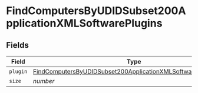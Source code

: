 # FindComputersByUDIDSubset200ApplicationXMLSoftwarePlugins


## Fields

| Field                                                                                                                                                         | Type                                                                                                                                                          | Required                                                                                                                                                      | Description                                                                                                                                                   | Example                                                                                                                                                       |
| ------------------------------------------------------------------------------------------------------------------------------------------------------------- | ------------------------------------------------------------------------------------------------------------------------------------------------------------- | ------------------------------------------------------------------------------------------------------------------------------------------------------------- | ------------------------------------------------------------------------------------------------------------------------------------------------------------- | ------------------------------------------------------------------------------------------------------------------------------------------------------------- |
| `plugin`                                                                                                                                                      | [FindComputersByUDIDSubset200ApplicationXMLSoftwarePluginsPlugin](../../models/operations/findcomputersbyudidsubset200applicationxmlsoftwarepluginsplugin.md) | :heavy_minus_sign:                                                                                                                                            | N/A                                                                                                                                                           |                                                                                                                                                               |
| `size`                                                                                                                                                        | *number*                                                                                                                                                      | :heavy_minus_sign:                                                                                                                                            | N/A                                                                                                                                                           | 1                                                                                                                                                             |